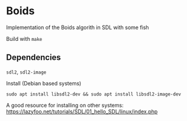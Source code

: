 # Boids

Implementation of the Boids algorith in SDL with some fish 

Build with `make`

## Dependencies 
`sdl2`, `sdl2-image`

Install (Debian based systems) 
```
sudo apt install libsdl2-dev && sudo apt install libsdl2-image-dev
```
A good resource for installing on other systems: https://lazyfoo.net/tutorials/SDL/01_hello_SDL/linux/index.php
